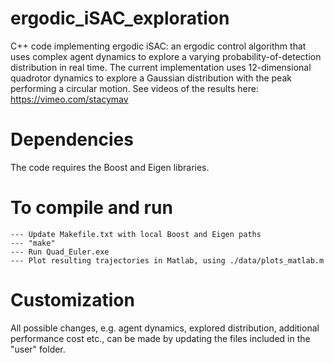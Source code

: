 # ergodic_iSAC_exploration
C++ code implementing ergodic iSAC: an ergodic control algorithm that uses complex agent dynamics to explore a varying probability-of-detection distribution in real time. The current implementation uses 12-dimensional quadrotor dynamics to explore a Gaussian distribution  with the peak performing a circular motion. See videos of the results here: https://vimeo.com/stacymav

# Dependencies
The code requires the Boost and Eigen libraries.

# To compile and run
	--- Update Makefile.txt with local Boost and Eigen paths
	--- "make"
	--- Run Quad_Euler.exe
	--- Plot resulting trajectories in Matlab, using ./data/plots_matlab.m

# Customization
All possible changes, e.g. agent dynamics, explored distribution, additional performance cost etc., can be made by updating the files included in the "user" folder.







